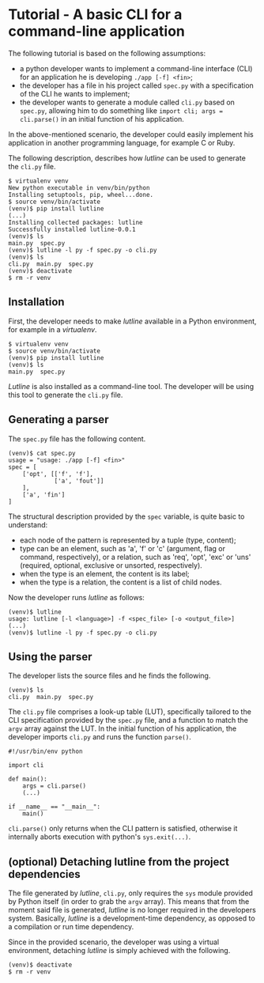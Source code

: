 # Tutorial - A basic CLI for a command-line application

The following tutorial is based on the following assumptions:
  - a python developer wants to implement a command-line interface (CLI) for an
    application he is developing `./app [-f] <fin>`;
  - the developer has a file in his project called `spec.py` with a
    specification of the CLI he wants to implement;
  - the developer wants to generate a module called `cli.py` based on `spec.py`,
    allowing him to do something like `import cli; args = cli.parse()` in an
    initial function of his application.

In the above-mentioned scenario, the developer could easily implement his
application in another programming language, for example C or Ruby.

The following description, describes how *lutline* can be used to generate the
`cli.py` file.

```
$ virtualenv venv
New python executable in venv/bin/python
Installing setuptools, pip, wheel...done.
$ source venv/bin/activate
(venv)$ pip install lutline
(...)
Installing collected packages: lutline
Successfully installed lutline-0.0.1
(venv)$ ls
main.py  spec.py
(venv)$ lutline -l py -f spec.py -o cli.py
(venv)$ ls
cli.py  main.py  spec.py
(venv)$ deactivate
$ rm -r venv
```

## Installation

First, the developer needs to make *lutline* available in a Python
environment, for example in a *virtualenv*.

```
$ virtualenv venv
$ source venv/bin/activate
(venv)$ pip install lutline
(venv)$ ls
main.py  spec.py
```

*Lutline* is also installed as a command-line tool. The developer
will be using this tool to generate the `cli.py` file.

## Generating a parser

The `spec.py` file has the following content.

```
(venv)$ cat spec.py
usage = "usage: ./app [-f] <fin>"
spec = [
    ['opt', [['f', 'f'],
             ['a', 'fout']]
    ],
    ['a', 'fin']
]
```

The structural description provided by the `spec` variable, is quite basic to
understand:
  - each node of the pattern is represented by a tuple (type, content);
  - type can be an element, such as 'a', 'f' or 'c' (argument, flag or command,
    respectively), or a relation, such as 'req', 'opt', 'exc' or 'uns'
    (required, optional, exclusive or unsorted, respectively).
  - when the type is an element, the content is its label;
  - when the type is a relation, the content is a list of child nodes.

Now the developer runs *lutline* as follows:

```
(venv)$ lutline
usage: lutline [-l <language>] -f <spec_file> [-o <output_file>]
(...)
(venv)$ lutline -l py -f spec.py -o cli.py
```

## Using the parser

The developer lists the source files and he finds the following.

```
(venv)$ ls
cli.py  main.py  spec.py
```

The `cli.py` file comprises a look-up table (LUT), specifically tailored to the
CLI specification provided by the `spec.py` file, and a function to match the
`argv` array against the LUT. In the initial function of his application, the
developer imports `cli.py` and runs the function `parse()`.

```
#!/usr/bin/env python

import cli

def main():
    args = cli.parse()
    (...)

if __name__ == "__main__":
    main()
```

`cli.parse()` only returns when the CLI pattern is satisfied, otherwise it
internally aborts execution with python's `sys.exit(...)`.

## (optional) Detaching lutline from the project dependencies

The file generated by *lutline*, `cli.py`, only requires the `sys` module
provided by Python itself (in order to grab the `argv` array). This means that
from the moment said file is generated, *lutline* is no longer required in the
developers system. Basically, *lutline* is a development-time dependency, as
opposed to a compilation or run time dependency.

Since in the provided scenario, the developer was using a virtual environment,
detaching *lutline* is simply achieved with the following.

```
(venv)$ deactivate
$ rm -r venv
```
